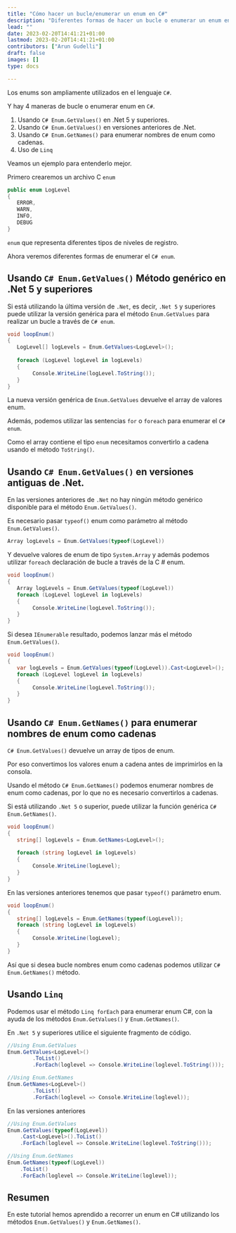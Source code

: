 ```yaml
---
title: "Cómo hacer un bucle/enumerar un enum en C#"
description: "Diferentes formas de hacer un bucle o enumerar un enum en C# con ejemplos"
lead: ""
date: 2023-02-20T14:41:21+01:00
lastmod: 2023-02-20T14:41:21+01:00
contributors: ["Arun Gudelli"]
draft: false
images: []
type: docs

---
```


Los enums son ampliamente utilizados en el lenguaje `C#`. 

Y hay 4 maneras de bucle o enumerar enum en `C#`. 

1. Usando `C# Enum.GetValues()` en .Net 5 y superiores.
2. Usando `C# Enum.GetValues()` en versiones anteriores de .Net.
3. Usando `C# Enum.GetNames()` para enumerar nombres de enum como cadenas.
4. Uso de `Linq`

Veamos un ejemplo para entenderlo mejor. 

Primero crearemos un archivo C `enum`

```csharp
public enum LogLevel
{
   ERROR, 
   WARN, 
   INFO, 
   DEBUG
}
```

 `enum` que representa diferentes tipos de niveles de registro.

Ahora veremos diferentes formas de enumerar el `C# enum`.

## Usando `C# Enum.GetValues()` Método genérico en .Net 5 y superiores

Si está utilizando la última versión de `.Net`, es decir, `.Net 5` y superiores puede utilizar la versión genérica para el método `Enum.GetValues` para realizar un bucle a través de `C# enum`.

```csharp
void loopEnum()
{
   LogLevel[] logLevels = Enum.GetValues<LogLevel>();
   
   foreach (LogLevel logLevel in logLevels)
   {
        Console.WriteLine(logLevel.ToString());
   }
}
```

La nueva versión genérica de `Enum.GetValues` devuelve el array de valores enum. 

Además, podemos utilizar las sentencias `for` o `foreach` para enumerar el `C# enum`. 

Como el array contiene el tipo `enum` necesitamos convertirlo a cadena usando el método `ToString()`.

## Usando `C# Enum.GetValues()` en versiones antiguas de .Net.

En las versiones anteriores de `.Net` no hay ningún método genérico disponible para el método `Enum.GetValues()`. 

Es necesario pasar `typeof()` enum como parámetro al método `Enum.GetValues()`. 

```csharp
Array logLevels = Enum.GetValues(typeof(LogLevel))
```
Y devuelve valores de enum de tipo `System.Array` y además podemos utilizar `foreach` declaración de bucle a través de la C # enum.

```csharp
void loopEnum()
{
   Array logLevels = Enum.GetValues(typeof(LogLevel))
   foreach (LogLevel logLevel in logLevels)
   {
        Console.WriteLine(logLevel.ToString());
   }
}
```

Si desea `IEnumerable` resultado, podemos lanzar más el método `Enum.GetValues()`.

```csharp
void loopEnum()
{
   var logLevels = Enum.GetValues(typeof(LogLevel)).Cast<LogLevel>();
   foreach (LogLevel logLevel in logLevels)
   {
        Console.WriteLine(logLevel.ToString());
   }
}
```

## Usando `C# Enum.GetNames()` para enumerar nombres de enum como cadenas 

`C# Enum.GetValues()` devuelve un array de tipos de enum. 

Por eso convertimos los valores enum a cadena antes de imprimirlos en la consola.

Usando el método `C# Enum.GetNames()` podemos enumerar nombres de enum como cadenas, por lo que no es necesario convertirlos a cadenas.

Si está utilizando `.Net 5` o superior, puede utilizar la función genérica `C# Enum.GetNames()`.

```csharp
void loopEnum()
{
   string[] logLevels = Enum.GetNames<LogLevel>();
   
   foreach (string logLevel in logLevels)
   {
        Console.WriteLine(logLevel);
   }
}
```

En las versiones anteriores tenemos que pasar `typeof()` parámetro enum.

```csharp
void loopEnum()
{
   string[] logLevels = Enum.GetNames(typeof(LogLevel));
   foreach (string logLevel in logLevels)
   {
        Console.WriteLine(logLevel);
   }
}
```

Así que si desea bucle nombres enum como cadenas podemos utilizar `C# Enum.GetNames()` método.

## Usando `Linq`

Podemos usar el método `Linq forEach` para enumerar enum C#, con la ayuda de los métodos `Enum.GetValues()` y `Enum.GetNames()`.

En `.Net 5` y superiores utilice el siguiente fragmento de código.

```csharp
//Using Enum.GetValues
Enum.GetValues<LogLevel>()
        .ToList()
        .ForEach(loglevel => Console.WriteLine(loglevel.ToString()));

//Using Enum.GetNames
Enum.GetNames<LogLevel>()
        .ToList()
        .ForEach(loglevel => Console.WriteLine(loglevel));        
```

En las versiones anteriores

```csharp
//Using Enum.GetValues
Enum.GetValues(typeof(LogLevel))
    .Cast<LogLevel>().ToList()
    .ForEach(loglevel => Console.WriteLine(loglevel.ToString()));

//Using Enum.GetNames
Enum.GetNames(typeof(LogLevel))
    .ToList()
    .ForEach(loglevel => Console.WriteLine(loglevel));    
```

## Resumen

En este tutorial hemos aprendido a recorrer un enum en C# utilizando los métodos `Enum.GetValues()` y `Enum.GetNames()`.










